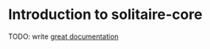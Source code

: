 # Introduction to solitaire-core

TODO: write [great documentation](http://jacobian.org/writing/what-to-write/)

